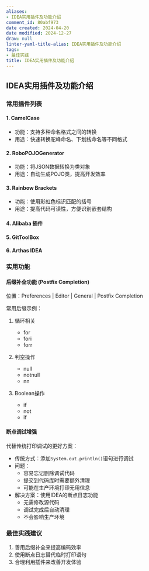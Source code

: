 ```yaml
---
aliases:
- IDEA实用插件及功能介绍
comment_id: 80abf973
date created: 2024-04-20
date modified: 2024-12-27
draw: null
linter-yaml-title-alias: IDEA实用插件及功能介绍
tags:
- 最佳实践
title: IDEA实用插件及功能介绍
---
```

## IDEA实用插件及功能介绍

### 常用插件列表

#### 1. CamelCase

- 功能：支持多种命名格式之间的转换
- 用途：快速转换驼峰命名、下划线命名等不同格式

#### 2. RoboPOJOGenerator

- 功能：将JSON数据转换为类对象
- 用途：自动生成POJO类，提高开发效率

#### 3. Rainbow Brackets

- 功能：使用彩虹色标识匹配的括号
- 用途：提高代码可读性，方便识别嵌套结构

#### 4. Alibaba 插件

#### 5. GitToolBox

#### 6. Arthas IDEA

### 实用功能

#### 后缀补全功能 (Postfix Completion)

位置：Preferences | Editor | General | Postfix Completion

常用后缀示例：

1. 循环相关
   - for
   - fori
   - forr

2. 判空操作
   - null
   - notnull
   - nn

3. Boolean操作
   - if
   - not
   - if

#### 断点调试增强

代替传统打印调试的更好方案：

- 传统方式：添加`System.out.println()`语句进行调试
- 问题：
  - 容易忘记删除调试代码
  - 提交到代码库时需要额外清理
  - 可能在生产环境打印无用信息
- 解决方案：使用IDEA的断点日志功能
  - 无需修改源代码
  - 调试完成后自动清理
  - 不会影响生产环境

### 最佳实践建议

1. 善用后缀补全来提高编码效率
2. 使用断点日志替代临时打印语句
3. 合理利用插件来改善开发体验
